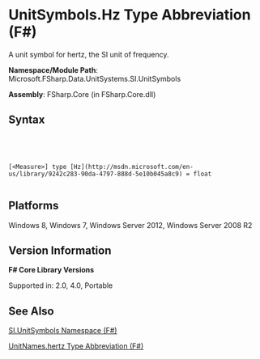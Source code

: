 # UnitSymbols.Hz Type Abbreviation (F#)

A unit symbol for hertz, the SI unit of frequency.

**Namespace/Module Path**: Microsoft.FSharp.Data.UnitSystems.SI.UnitSymbols

**Assembly**: FSharp.Core (in FSharp.Core.dll)


## Syntax



```




[<Measure>] type [Hz](http://msdn.microsoft.com/en-us/library/9242c283-90da-4797-888d-5e10b045a8c9) = float


```





## Platforms
Windows 8, Windows 7, Windows Server 2012, Windows Server 2008 R2


## Version Information
**F# Core Library Versions**

Supported in: 2.0, 4.0, Portable




## See Also
[SI.UnitSymbols Namespace &#40;F&#35;&#41;](SI.UnitSymbols-Namespace-%5BFSharp%5D.md)

[UnitNames.hertz Type Abbreviation &#40;F&#35;&#41;](UnitNames.hertz-Type-Abbreviation-%5BFSharp%5D.md)

